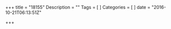 +++
title = "18155"
Description = ""
Tags = [
]
Categories = [
]
date = "2016-10-21T06:13:51Z"

+++

